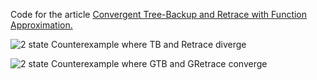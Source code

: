 Code for the article <a href='https://arxiv.org/abs/1705.09322'>Convergent Tree-Backup and Retrace with Function Approximation.</a>

<img src="https://github.com/ahmed-touati/convergent-off-policy/blob/master/plots/counterexample.pdf"
 title="2 state Counterexample where TB and Retrace diverge ">
 
 <img src="https://github.com/ahmed-touati/convergent-off-policy/blob/master/plots/counterexample_gradient.pdf"
 title="2 state Counterexample where GTB and GRetrace converge">

